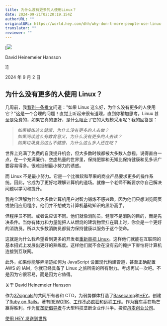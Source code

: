 ```yaml
---
title: 为什么没有更多的人使用Linux？
date: 2024-09-21T02:20:19.154Z
authorURL: ""
originalURL: https://world.hey.com/dhh/why-don-t-more-people-use-linux-33b75f53
translator: ""
reviewer: ""
---
```


[![](/dhh/avatar-fb368b1ee9b185dc2a09b03eabdb61678dd55244)

<!-- more -->

David Heinemeier Hansson

][1]

2024 年 9 月 2 日

## 为什么没有更多的人使用 Linux？

几周前，我[看到一条推文][2]问道："如果 Linux 这么好，为什么没有更多的人使用它？"这是一个合理的问题！直觉上听起来很有道理，直到你稍加思考。Linux 甚至是免费的，如果它真的更好，是什么阻止了它的大规模采用呢？我的回答是：

> _如果锻炼这么健康，为什么没有更多的人去做？  
> 如果阅读这么有教育意义，为什么没有更多的人去读？  
> 如果垃圾食品这么不健康，为什么这么多人还在吃？_

世界上充满了免费的自我提升机会，但大多数时候都被大多数人忽视。说得直白一点，在一个充满廉价、空虚热量的世界里，保持肥胖和无知比保持健康和见多识广要容易得多。很难抵制最小努力的诱惑。

而 Linux 不是最小努力。它是一个比微软和苹果的商业产品要求更多的操作系统。因此，它成为了更好地理解计算机的道场。就像一个老师不断要求你自己解决问题以学习和提升。

我完全理解为什么大多数计算机用户对智力锻炼不感兴趣，因为他们只想浏览网页或使用应用程序。他们并不想成为计算机基础知识的黑带高手。

但程序员不同。或者说应该不同。他们就像消防员。健康不是消防的目的，而是先决条件。当你有体力和力量能把人从燃烧的建筑物里扛在肩上时，你会是一个更好的消防员。所以大多数消防员都努力保持健康以服务于这个使命。

这就是为什么我希望看到更多的开发者[重新审视 Linux][3]。这样他们就能在互联网的基本招式上发展出更好的熟练度。这样他们就不会在没有云的掩护下害怕将计算机连接到互联网。

此外，如果你能够弄清楚如何为 JavaScript 设置现代构建管道，甚至正确配置 AWS 的 IAM，你就已经具备了 Linux 之旅所需的所有耐力。考虑再试一次吧。不是因为它很容易，而是因为它值得。

关于 David Heinemeier Hansson

作为[37signals][6]的共同所有者和 CTO，为弱势群体打造了[Basecamp][4]和[HEY][5]。创建了[Ruby on Rails][7]。著有[REWORK][8]、[工作不必疯狂][9]和[远程工作][10]。作为[赛车手][11]在勒芒赢得胜利。作为[反垄断倡导者][12]与大型科技垄断企业作斗争。投资[丹麦创业公司][13]。

[使用 HEY 发送到世界][15]

[1]: /dhh
[2]: https://x.com/yacineMTB/status/1825361755133952326
[3]: https://omakub.org/
[4]: https://www.basecamp.com/
[5]: https://www.hey.com/
[6]: https://37signals.com/
[7]: https://rubyonrails.org/
[8]: https://www.amazon.com/Rework-Jason-Fried/dp/0307463745
[9]: https://www.amazon.com/Doesnt-Have-Be-Crazy-Work/dp/0062874780
[10]: https://www.amazon.com/Remote-Office-Not-Required/dp/0804137501
[11]: https://www.youtube.com/watch?v=iNQl0x6WS3M
[12]: https://dhh.dk/#antitrust
[13]: https://dhh.dk/#investor
[14]: https://world.hey.com/dhh/feed.atom
[15]: https://www.hey.com/world/?utm_source=hw-web